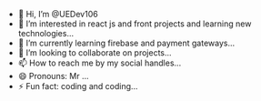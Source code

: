 - 👋 Hi, I’m @UEDev106
- 👀 I’m interested in  react js and front projects and learning new technologies...
- 🌱 I’m currently learning firebase and payment gateways...
- 💞️ I’m looking to collaborate on  projects...
- 📫 How to reach me  by my social handles...
- 😄 Pronouns: Mr ...
- ⚡ Fun fact: coding and coding...

<!---
UEDev106/UEDev106 is a ✨ special ✨ repository because its `README.md` (this file) appears on your GitHub profile.
You can click the Preview link to take a look at your changes.
--->
